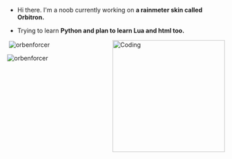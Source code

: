 - Hi there. I'm a noob currently working on **a rainmeter skin called Orbitron.**

- Trying to learn **Python and plan to learn Lua and html too.**


<p>&nbsp;<img align="center" src="https://github-readme-stats.vercel.app/api?username=orbenforcer&show_icons=true&theme=onedark&title_color=9514ff&text_color=9514ff&locale=en" alt="orbenforcer" />
<img align="right" alt="Coding" width="260" src="https://cdn.dribbble.com/users/185048/screenshots/4217863/celeste_dribbble.gif">
</p>
<p><img align="center" src="https://github-readme-streak-stats.herokuapp.com/?user=orbenforcer&theme=dark" alt="orbenforcer" /></p>



<!---
OrbEnforcer/OrbEnforcer is a ✨ special ✨ repository because its `README.md` (this file) appears on your GitHub profile.
You can click the Preview link to take a look at your changes.
--->
